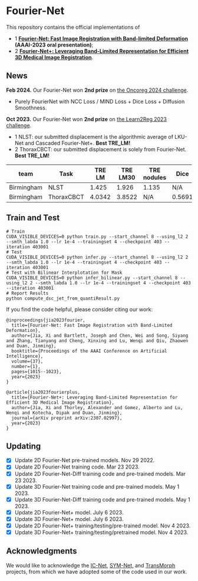 # Fourier-Net

This repository contains the official implementations of

* 1 **[Fourier-Net: Fast Image Registration with Band-limited Deformation](https://doi.org/10.1609/aaai.v37i1.25182) (AAAI-2023 oral presentation)**;
* 2 **[Fourier-Net+: Leveraging Band-Limited Representation for Efficient 3D Medical Image Registration](https://arxiv.org/abs/2307.02997)**.

## News


**Feb 2024.** Our Fourier-Net won **2nd prize** on [the Oncoreg 2024 challenge](https://learn2reg.grand-challenge.org/oncoreg/).

* Purely FourierNet with NCC Loss / MIND Loss + Dice Loss + Diffusion Smoothness.

**Oct 2023.** Our Fourier-Net won **2nd prize** on [the Learn2Reg 2023 challenge](https://learn2reg.grand-challenge.org/Description/).

* 1 NLST: our submitted displacement is the algorithmic average of LKU-Net and Cascaded Fourier-Net+. **Best TRE_LM!**
* 2 ThoraxCBCT: our submitted displacement is solely from Fourier-Net. **Best TRE_LM!**

| team       | Task       | TRE LM | TRE LM30 | TRE nodules | Dice   | HD59    | SDLogJacDet |
|------------|------------|--------|----------|-------------|--------|---------|-------------|
| Birmingham | NLST       | 1.425  | 1.926    | 1.135       | N/A    | N/A     | 0.045       |
| Birmingham | ThoraxCBCT | 4.0342 | 3.8522   | N/A         | 0.5691 | 56.4998 | 0.0728      |


## Train and Test

```
# Train
CUDA_VISIBLE_DEVICES=0 python train.py --start_channel 8 --using_l2 2 --smth_labda 1.0 --lr 1e-4 --trainingset 4 --checkpoint 403 --iteration 403001
# Test
CUDA_VISIBLE_DEVICES=0 python infer.py --start_channel 8 --using_l2 2 --smth_labda 1.0 --lr 1e-4 --trainingset 4 --checkpoint 403 --iteration 403001
# Test with Bilinear Interplotation for Mask
CUDA_VISIBLE_DEVICES=0 python infer_bilinear.py --start_channel 8 --using_l2 2 --smth_labda 1.0 --lr 1e-4 --trainingset 4 --checkpoint 403 --iteration 403001
# Report Results
python compute_dsc_jet_from_quantiResult.py
```

If you find the code helpful, please consider citing our work:

```
@inproceedings{jia2023fourier,
  title={Fourier-Net: Fast Image Registration with Band-Limited Deformation},
  author={Jia, Xi and Bartlett, Joseph and Chen, Wei and Song, Siyang and Zhang, Tianyang and Cheng, Xinxing and Lu, Wenqi and Qiu, Zhaowen and Duan, Jinming},
  booktitle={Proceedings of the AAAI Conference on Artificial Intelligence},
  volume={37},
  number={1},
  pages={1015--1023},
  year={2023}
}
```
```
@article{jia2023fourierplus,
  title={Fourier-Net+: Leveraging Band-Limited Representation for Efficient 3D Medical Image Registration},
  author={Jia, Xi and Thorley, Alexander and Gomez, Alberto and Lu, Wenqi and Kotecha, Dipak and Duan, Jinming},
  journal={arXiv preprint arXiv:2307.02997},
  year={2023}
}
```
## Updating
- [x] Update 2D Fourier-Net pre-trained models. Nov 29 2022.
- [x] Update 2D Fourier-Net training code. Mar 23 2023.
- [x] Update 2D Fourier-Net-Diff training code and pre-trained models. Mar 23 2023.
- [x] Update 3D Fourier-Net training code and pre-trained models. May 1 2023.
- [x] Update 3D Fourier-Net-Diff training code and pre-trained models. May 1 2023.
- [x] Update 2D Fourier-Net+ model. July 6 2023.
- [x] Update 3D Fourier-Net+ model. July 6 2023.
- [x] Update 2D Fourier-Net+ training/testing/pre-trained model. Nov 4 2023.
- [x] Update 3D Fourier-Net+ training/testing/pretrained model. Nov 4 2023.
## Acknowledgments

We would like to acknowledge the [IC-Net](https://github.com/zhangjun001/ICNet), [SYM-Net,](https://github.com/cwmok/Fast-Symmetric-Diffeomorphic-Image-Registration-with-Convolutional-Neural-Networks) and [TransMorph](https://github.com/junyuchen245/TransMorph_Transformer_for_Medical_Image_Registration) projects, from which we have adopted some of the code used in our work.

